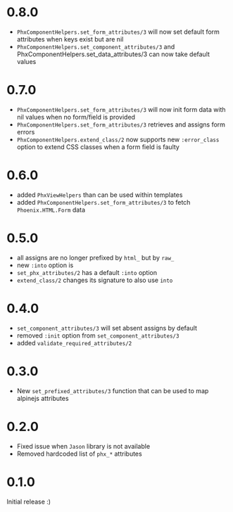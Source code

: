 # 0.8.0
- `PhxComponentHelpers.set_form_attributes/3` will now set default form attributes when keys
exist but are nil
- `PhxComponentHelpers.set_component_attributes/3` and PhxComponentHelpers.set_data_attributes/3
can now take default values

# 0.7.0
- `PhxComponentHelpers.set_form_attributes/3` will now init form data with nil values
when no form/field is provided
- `PhxComponentHelpers.set_form_attributes/3` retrieves and assigns form errors
- `PhxComponentHelpers.extend_class/2` now supports new `:error_class` option to
extend CSS classes when a form field is faulty

# 0.6.0
- added `PhxViewHelpers` than can be used within templates
- added `PhxComponentHelpers.set_form_attributes/3` to fetch `Phoenix.HTML.Form` data

# 0.5.0
- all assigns are no longer prefixed by `html_` but by `raw_`
- new `:into` option is 
- `set_phx_attributes/2` has a default `:into` option
- `extend_class/2` changes its signature to also use `into`

# 0.4.0
- `set_component_attributes/3` will set absent assigns by default
- removed `:init` option from `set_component_attributes/3`
- added `validate_required_attributes/2` 

# 0.3.0
- New `set_prefixed_attributes/3` function that can be used to map alpinejs attributes

# 0.2.0
- Fixed issue when `Jason` library is not available
- Removed hardcoded list of `phx_*` attributes

# 0.1.0
Initial release :)